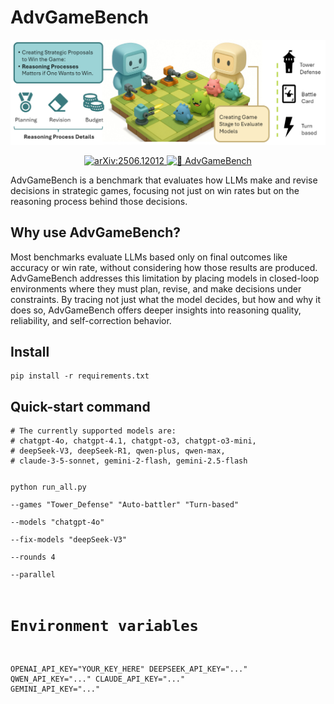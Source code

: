 
</head>
<body>
  <h1>AdvGameBench</h1>
  <img src="docs/image/AdvGame.png" alt="AdvGameBench Architecture Diagram" />

<p align="center">
  <!-- arXiv -->
  <a href="https://arxiv.org/pdf/2506.12012" target="_blank">
    <img
      src="https://img.shields.io/badge/arXiv-2506.12012-E92D20?logo=arxiv&logoColor=white&style=flat-square"
      alt="arXiv:2506.12012"
      height="25" />
  </a>

<a href="https://huggingface.co/spaces/xiaopengyuan/AdvGameBench" target="_blank">
  <img
    alt="🤗 AdvGameBench"
    src="https://img.shields.io/badge/🤗_Leaderboard-AdvGameBench-ffc107?color=ffc107"
    height="25" />
</a>
</p>

  AdvGameBench is a benchmark that evaluates how LLMs make and revise decisions in strategic games, focusing not just on win rates but on the reasoning process behind those decisions.

  <h2>Why use AdvGameBench?</h2>
  Most benchmarks evaluate LLMs based only on final outcomes like accuracy or win rate, without considering how those results are produced. AdvGameBench addresses this limitation by placing models in closed-loop environments where they must plan, revise, and make decisions under constraints. By tracing not just what the model decides, but how and why it does so, AdvGameBench offers deeper insights into reasoning quality, reliability, and self-correction behavior.

  <h2>Install</h2>
  <pre><code>pip install -r requirements.txt</code></pre>

  <h2>Quick-start command</h2>
  <pre><code># The currently supported models are:
# chatgpt-4o, chatgpt-4.1, chatgpt-o3, chatgpt-o3-mini,
# deepSeek-V3, deepSeek-R1, qwen-plus, qwen-max,
# claude-3-5-sonnet, gemini-2-flash, gemini-2.5-flash

python run_all.py \
    --games "Tower_Defense" "Auto-battler" "Turn-based" \
    --models "chatgpt-4o" \
    --fix-models "deepSeek-V3" \
    --rounds 4 \
    --parallel

# Environment variables
OPENAI_API_KEY="YOUR_KEY_HERE"
DEEPSEEK_API_KEY="..."
QWEN_API_KEY="..."
CLAUDE_API_KEY="..."
GEMINI_API_KEY="..."</code></pre>
</body>
</html>
